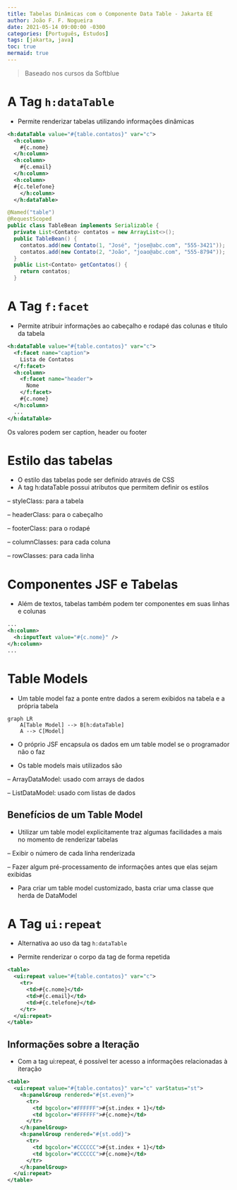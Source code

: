 ```yaml
---
title: Tabelas Dinâmicas com o Componente Data Table - Jakarta EE
author: João F. F. Nogueira
date: 2021-05-14 09:00:00 -0300
categories: [Português, Estudos]
tags: [jakarta, java]
toc: true
mermaid: true
---
```


> Baseado nos cursos da Softblue

# A Tag `h:dataTable`

* Permite renderizar tabelas utilizando informações dinâmicas

```xml
<h:dataTable value="#{table.contatos}" var="c">
  <h:column>
    #{c.nome}
  </h:column>
  <h:column>
    #{c.email}
  </h:column>
  <h:column>
  #{c.telefone}
    </h:column>
  </h:dataTable>
```

```java
@Named("table")
@RequestScoped
public class TableBean implements Serializable {
  private List<Contato> contatos = new ArrayList<>();
  public TableBean() {
    contatos.add(new Contato(1, "José", "jose@abc.com", "555-3421"));
    contatos.add(new Contato(2, "João", "joao@abc.com", "555-8794"));
  }
  public List<Contato> getContatos() {
    return contatos;
  }
```

# A Tag `f:facet`

* Permite atribuir informações ao cabeçalho e rodapé das colunas e título da tabela

```xml
<h:dataTable value="#{table.contatos}" var="c">
  <f:facet name="caption">
    Lista de Contatos
  </f:facet>
  <h:column>
    <f:facet name="header">
      Nome
    </f:facet>
    #{c.nome}
  </h:column>
  ...
</h:dataTable>
```

Os valores podem ser caption, header ou footer

# Estilo das tabelas

* O estilo das tabelas pode ser definido através de CSS
* A tag h:dataTable possui atributos que permitem definir os estilos

– styleClass: para a tabela

– headerClass: para o cabeçalho

– footerClass: para o rodapé

– columnClasses: para cada coluna

– rowClasses: para cada linha

# Componentes JSF e Tabelas

* Além de textos, tabelas também podem ter componentes em suas linhas e colunas

```xml
...
<h:column>
  <h:inputText value="#{c.nome}" />
</h:column>
...
```

# Table Models

* Um table model faz a ponte entre dados a serem exibidos na tabela e a própria tabela

```mermaid
graph LR
    A[Table Model] --> B[h:dataTable]
    A --> C[Model]
```

* O próprio JSF encapsula os dados em um table model se o programador não o faz

* Os table models mais utilizados são

– ArrayDataModel: usado com arrays de dados

– ListDataModel: usado com listas de dados

## Benefícios de um Table Model

* Utilizar um table model explicitamente traz algumas facilidades a mais no momento de renderizar tabelas

– Exibir o número de cada linha renderizada

– Fazer algum pré-processamento de informações antes que elas sejam exibidas

* Para criar um table model customizado, basta criar uma classe que herda de DataModel

# A Tag `ui:repeat`

* Alternativa ao uso da tag `h:dataTable`

* Permite renderizar o corpo da tag de forma repetida

```xml
<table>
  <ui:repeat value="#{table.contatos}" var="c">
    <tr>
      <td>#{c.nome}</td>
      <td>#{c.email}</td>
      <td>#{c.telefone}</td>
    </tr>
  </ui:repeat>
</table>
```

## Informações sobre a Iteração

* Com a tag ui:repeat, é possível ter acesso a informações relacionadas à iteração

```xml
<table>
  <ui:repeat value="#{table.contatos}" var="c" varStatus="st">
    <h:panelGroup rendered="#{st.even}">
      <tr>
        <td bgcolor="#FFFFFF">#{st.index + 1}</td>
        <td bgcolor="#FFFFFF">#{c.nome}</td>
      </tr>
    </h:panelGroup>
    <h:panelGroup rendered="#{st.odd}">
      <tr>
        <td bgcolor="#CCCCCC">#{st.index + 1}</td>
        <td bgcolor="#CCCCCC">#{c.nome}</td>
      </tr>
    </h:panelGroup>
  </ui:repeat>
</table>
```
